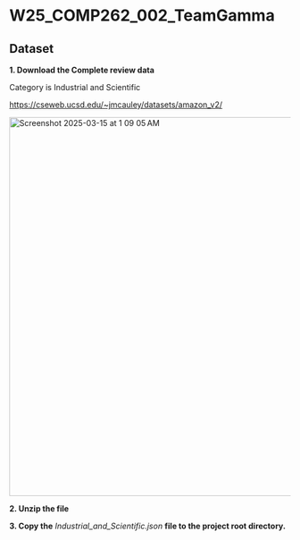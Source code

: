 # W25_COMP262_002_TeamGamma

## Dataset
**1. Download the Complete review data**

 Category is Industrial and Scientific


https://cseweb.ucsd.edu/~jmcauley/datasets/amazon_v2/

<img width="678" alt="Screenshot 2025-03-15 at 1 09 05 AM" src="https://github.com/user-attachments/assets/9577f144-814a-4412-b07e-edcdf0a1b1ec" />

**2. Unzip the file**


**3. Copy the** _Industrial_and_Scientific.json_ **file to the project root directory.**
